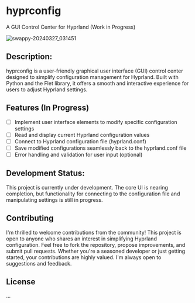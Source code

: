 # hyprconfig
A GUI Control Center for Hyprland (Work in Progress)

![swappy-20240327_031451](https://github.com/tibssy/hyprconfig/assets/72749248/8a4eaf18-c79a-4c36-8189-59621bc3710a)


## Description:
hyprconfig is a user-friendly graphical user interface (GUI) control center designed to simplify configuration management for Hyprland. Built with Python and the Flet library, it offers a smooth and interactive experience for users to adjust Hyprland settings.

## Features (In Progress)
- [ ] Implement user interface elements to modify specific configuration settings
- [ ] Read and display current Hyprland configuration values
- [ ] Connect to Hyprland configuration file (hyprland.conf)
- [ ] Save modified configurations seamlessly back to the hyprland.conf file
- [ ] Error handling and validation for user input (optional)

## Development Status:
This project is currently under development. The core UI is nearing completion, but functionality for connecting to the configuration file and manipulating settings is still in progress.

## Contributing
I'm thrilled to welcome contributions from the community! This project is open to anyone who shares an interest in simplifying Hyprland configuration. Feel free to fork the repository, propose improvements, and submit pull requests. Whether you're a seasoned developer or just getting started, your contributions are highly valued. I'm always open to suggestions and feedback.

## License
...
